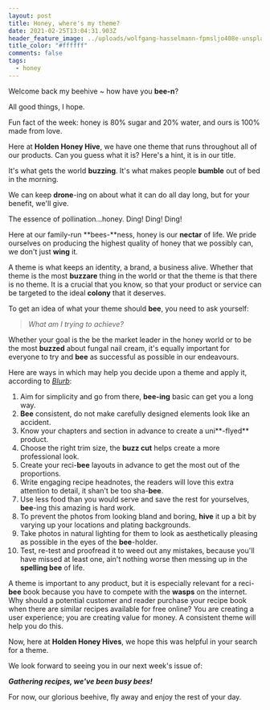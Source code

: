 ```yaml
---
layout: post
title: Honey, where's my theme?
date: 2021-02-25T13:04:31.903Z
header_feature_image: ../uploads/wolfgang-hasselmann-fpmsljo408e-unsplash.jpg
title_color: "#ffffff"
comments: false
tags:
  - honey
---
```

Welcome back my beehive ~ how have you **bee-n**?

All good things, I hope. 

Fun fact of the week: honey is 80% sugar and 20% water, and ours is 100% made from love.

Here at **Holden Honey Hive**, we have one theme that runs throughout all of our products. Can you guess what it is? Here's a hint, it is in our title.

It's what gets the world **buzzing**. It's what makes people **bumble** out of bed in the morning.

We can keep **drone**-ing on about what it can do all day long, but for your benefit, we'll give.

The essence of pollination...honey. Ding! Ding! Ding!

Here at our family-run **bees-**ness, honey is our **nectar** of life. We pride ourselves on producing the highest quality of honey that we possibly can, we don't just **wing** it.

A theme is what keeps an identity, a brand, a business alive. Whether that theme is the most **buzzare** thing in the world or that the theme is that there is no theme. It is a crucial that you know, so that your product or service can be targeted to the ideal **colony** that it deserves.

To get an idea of what your theme should **bee**, you need to ask yourself: 

> *What am I trying to achieve?*

Whether your goal is the be the market leader in the honey world or to be the most **buzzed** about fungal nail cream, it's equally important for everyone to try and **bee** as successful as possible in our endeavours.

Here are ways in which may help you decide upon a theme and apply it, according to *[Blurb](https://www.blurb.com/blog/10-tips-creating-cookbook/)*:

1. Aim for simplicity and go from there, **bee-ing** basic can get you a long way.
2. **Bee** consistent, do not make carefully designed elements look like an accident.
3. Know your chapters and section in advance to create a uni**\-flyed** product.
4. Choose the right trim size, the **buzz cut** helps create a more professional look.
5. Create your reci-**bee** layouts in advance to get the most out of the proportions.
6. Write engaging recipe headnotes, the readers will love this extra attention to detail, it shan't be too sha-**bee**.
7. Use less food than you would serve and save the rest for yourselves, **bee**-ing this amazing is hard work.
8. To prevent the photos from looking bland and boring, **hive** it up a bit by varying up your locations and plating backgrounds.
9. Take photos in natural lighting for them to look as aesthetically pleasing as possible in the eyes of the **bee**-holder.
10. Test, re-test and proofread it to weed out any mistakes, because you'll have missed at least one, ain't nothing worse then messing up in the **spelling bee** of life.

A theme is important to any product, but it is especially relevant for a reci-**bee** book because you have to compete with the **wasps** on the internet. Why should a potential customer and reader purchase your recipe book when there are similar recipes available for free online? You are creating a user experience; you are creating value for money. A consistent theme will help you do this.

Now, here at **Holden Honey Hives**, we hope this was helpful in your search for a theme.

We look forward to seeing you in our next week's issue of: 

***Gathering recipes, we've been busy bees!***

For now, our glorious beehive, fly away and enjoy the rest of your day.